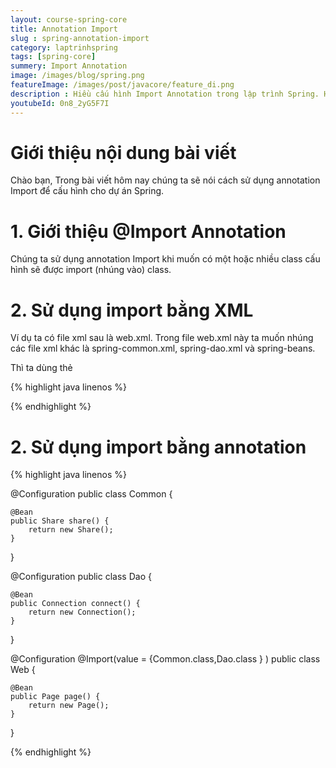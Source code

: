 ```yaml
---
layout: course-spring-core
title: Annotation Import
slug : spring-annotation-import
category: laptrinhspring
tags: [spring-core]
summery: Import Annotation
image: /images/blog/spring.png
featureImage: /images/post/javacore/feature_di.png
description : Hiều cấu hình Import Annotation trong lập trình Spring. Hướng dẫn sử dụng Import Annotation trong lập trình Spring.
youtubeId: 0n8_2yG5F7I
---
```


# **Giới thiệu nội dung bài viết**

Chào bạn, Trong bài viết hôm nay chúng ta sẽ nói cách sử dụng annotation Import để cấu hình cho dự án Spring.
 

# **1. Giới thiệu @Import Annotation**

Chúng ta sử dụng annotation Import khi muốn có một hoặc nhiều class cấu hình sẽ được import (nhúng vào) class.

# **2. Sử dụng import bằng XML**

Ví dụ ta có file xml sau là web.xml. Trong file web.xml này ta muốn nhúng các file xml khác là spring-common.xml, spring-dao.xml và spring-beans. 

Thì ta dùng thẻ <import>

{% highlight java linenos %}

<beans xmlns="http://www.springframework.org/schema/beans"
 xmlns:xsi="http://www.w3.org/2001/XMLSchema-instance"
 xsi:schemaLocation="http://www.springframework.org/schema/beans
 http://www.springframework.org/schema/beans/spring-beans.xsd">

 <import resource="common/spring-common.xml"/>
        <import resource="dao/spring-dao.xml"/>
        <import resource="beans/spring-beans.xml"/>
 
</beans>

{% endhighlight %}


# **2. Sử dụng import bằng annotation**

{% highlight java linenos %}

@Configuration
public class Common {

    @Bean
    public Share share() {
        return new Share();
    }
}

@Configuration
public class Dao {

    @Bean
    public Connection connect() {
        return new Connection();
    }
}


@Configuration
@Import(value = {Common.class,Dao.class } )
public class Web {

    @Bean
    public Page page() {
        return new Page();
    }
}

{% endhighlight %}






